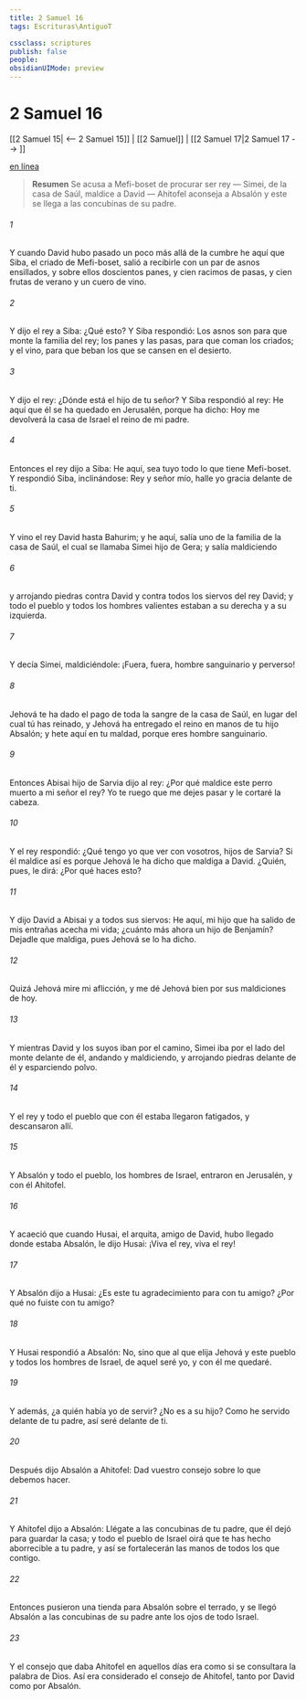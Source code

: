 ```yaml
---
title: 2 Samuel 16
tags: Escrituras\AntiguoT

cssclass: scriptures
publish: false
people:
obsidianUIMode: preview
---
```


# 2 Samuel 16
[[2 Samuel 15| <-- 2 Samuel 15]] | [[2 Samuel]] | [[2 Samuel 17|2 Samuel 17 --> ]]

[en línea](https://churchofjesuschrist.org/study/scriptures/ot/2-sam/16?lang=spa)

> __Resumen__
Se acusa a Mefi-boset de procurar ser rey — Simei, de la casa de Saúl, maldice a David — Ahitofel aconseja a Absalón y este se llega a las concubinas de su padre.

###### 1 
Y cuando David hubo pasado un poco más allá de la cumbre  he aquí que Siba, el criado de Mefi-boset, salió a recibirle con un par de asnos ensillados, y sobre ellos doscientos panes, y cien racimos de pasas, y cien frutas de verano y un cuero de vino.

###### 2 
Y dijo el rey a Siba: ¿Qué  esto? Y Siba respondió: Los asnos son para que monte la familia del rey; los panes y las pasas, para que coman los criados; y el vino, para que beban los que se cansen en el desierto.

###### 3 
Y dijo el rey: ¿Dónde está el hijo de tu señor? Y Siba respondió al rey: He aquí que él se ha quedado en Jerusalén, porque ha dicho: Hoy me devolverá la casa de Israel el reino de mi padre.

###### 4 
Entonces el rey dijo a Siba: He aquí, sea tuyo todo lo que tiene Mefi-boset. Y respondió Siba, inclinándose: Rey y señor mío, halle yo gracia delante de ti.

###### 5 
Y vino el rey David hasta Bahurim; y he aquí, salía uno de la familia de la casa de Saúl, el cual se llamaba Simei hijo de Gera; y salía maldiciendo

###### 6 
y arrojando piedras contra David y contra todos los siervos del rey David; y todo el pueblo y todos los hombres valientes estaban a su derecha y a su izquierda.

###### 7 
Y decía Simei, maldiciéndole: ¡Fuera, fuera, hombre sanguinario y perverso!

###### 8 
Jehová te ha dado el pago de toda la sangre de la casa de Saúl, en lugar del cual tú has reinado, y Jehová ha entregado el reino en manos de tu hijo Absalón; y hete aquí  en tu maldad, porque eres hombre sanguinario.

###### 9 
Entonces Abisai hijo de Sarvia dijo al rey: ¿Por qué maldice este perro muerto a mi señor el rey? Yo te ruego que me dejes pasar y le cortaré la cabeza.

###### 10 
Y el rey respondió: ¿Qué tengo yo que ver con vosotros, hijos de Sarvia? Si él maldice así es porque Jehová le ha dicho que maldiga a David. ¿Quién, pues, le dirá: ¿Por qué haces esto?

###### 11 
Y dijo David a Abisai y a todos sus siervos: He aquí, mi hijo que ha salido de mis entrañas acecha mi vida; ¿cuánto más ahora un hijo de Benjamín? Dejadle que maldiga, pues Jehová se lo ha dicho.

###### 12 
Quizá Jehová mire mi aflicción, y me dé Jehová bien por sus maldiciones de hoy.

###### 13 
Y mientras David y los suyos iban por el camino, Simei iba por el lado del monte delante de él, andando y maldiciendo, y arrojando piedras delante de él y esparciendo polvo.

###### 14 
Y el rey y todo el pueblo que con él estaba llegaron fatigados, y descansaron allí.

###### 15 
Y Absalón y todo el pueblo, los hombres de Israel, entraron en Jerusalén, y con él Ahitofel.

###### 16 
Y acaeció que cuando Husai, el arquita, amigo de David, hubo llegado donde estaba Absalón, le dijo Husai: ¡Viva el rey, viva el rey!

###### 17 
Y Absalón dijo a Husai: ¿Es este tu agradecimiento para con tu amigo? ¿Por qué no fuiste con tu amigo?

###### 18 
Y Husai respondió a Absalón: No, sino que al que elija Jehová y este pueblo y todos los hombres de Israel, de aquel seré yo, y con él me quedaré.

###### 19 
Y además, ¿a quién había yo de servir? ¿No es a su hijo? Como he servido delante de tu padre, así seré delante de ti.

###### 20 
Después dijo Absalón a Ahitofel: Dad vuestro consejo sobre lo que debemos hacer.

###### 21 
Y Ahitofel dijo a Absalón: Llégate a las concubinas de tu padre, que él dejó para guardar la casa; y todo el pueblo de Israel oirá que te has hecho aborrecible a tu padre, y así se fortalecerán las manos de todos los que  contigo.

###### 22 
Entonces pusieron una tienda para Absalón sobre el terrado, y se llegó Absalón a las concubinas de su padre ante los ojos de todo Israel.

###### 23 
Y el consejo que daba Ahitofel en aquellos días era como si se consultara la palabra de Dios. Así era considerado el consejo de Ahitofel, tanto por David como por Absalón.

